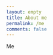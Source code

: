 ```yaml
---
layout: empty
title: About me
permalink: /me
comments: false
---
```


<div class="row justify-content-between links-me">
  <div class="col-md-12">
    Me
  </div>
</div>
